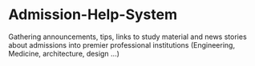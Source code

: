 # Admission-Help-System
Gathering announcements, tips, links to study material and news stories about admissions into premier professional institutions (Engineering, Medicine, architecture, design ...)
